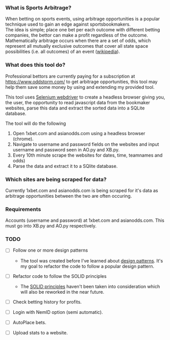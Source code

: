### What is Sports Arbitrage?

When betting on sports events, using arbitrage opportunities is a popular technique used to gain an edge against sportsbookmakers.  
The idea is simple; place one bet per each outcome with different betting companies, the bettor can make a profit regardless of the outcome. Mathematically arbitrage occurs when there are a set of odds, which represent all mutually exclusive outcomes that cover all state space possibilities (i.e. all outcomes) of an event ([wikipedia](https://en.wikipedia.org/wiki/Arbitrage_betting)).

### What does this tool do?

Professional bettors are currently paying for a subscription at https://www.oddstorm.com/ to get arbitrage opportunities, this tool may help them save some money by using and extending my provided tool.

This tool uses [Selenium webdriver](https://www.seleniumhq.org/projects/webdriver/) to create a headless browser giving you, the user, the opportunity to read javascript data from the bookmaker websites, parse this data and extract the sorted data into a SQLite database. 

The tool will do the following 
1) Open 1xbet.com and asianodds.com using a headless browser (chrome).
2) Navigate to username and password fields on the websites and input username and password seen in AO.py and XB.py.
3) Every 10th minute scrape the websites for dates, time, teamnames and odds)
4) Parse the data and extract it to a SQlite database.



### Which sites are being scraped for data?

Currently 1xbet.com and asianodds.com is being scraped for it's data as arbitrage opportunities between the two are often occuring. 



### Requirements 

Accounts (username and password) at 1xbet.com and asianodds.com. This must go into XB.py and AO.py respectively. 


### TODO
- [ ] Follow one or more design patterns
  * The tool was created before I've learned about [design patterns](https://sourcemaking.com/design_patterns). It's my goal to refactor the code to follow a popular design pattern.

- [ ] Refactor code to follow the SOLID principles 
  * The [SOLID principles](https://en.wikipedia.org/wiki/SOLID) haven't been taken into consideration which will also be reworked in the near future.

- [ ] Check betting history for profits.

- [ ] Login with NemID option (semi automatic).

- [ ] AutoPlace bets.

- [ ] Upload stats to a website.





